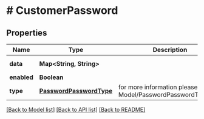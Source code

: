 # # CustomerPassword


## Properties 


Name | Type | Description | Notes
------------ | ------------- | ------------- | -------------
**data**| **Map<String, String>** |   | [optional] [default to new HashMap<>()]
**enabled**| **Boolean** |   | [optional]
**type**| [**PasswordPasswordType**](PasswordPasswordType.md) |  for more information please, see Model/PasswordPasswordType.php  | [optional] [default to PasswordPasswordType.UNKNOWN]


[[Back to Model list]](../../README.md#models) [[Back to API list]](../../README.md#endpoints) [[Back to README]](../../README.md)

